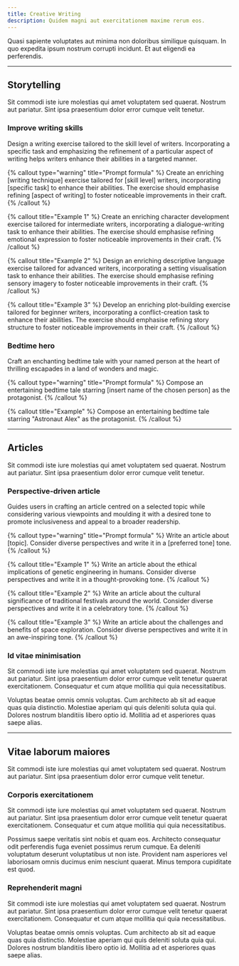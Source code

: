 ```yaml
---
title: Creative Writing
description: Quidem magni aut exercitationem maxime rerum eos.
---
```


Quasi sapiente voluptates aut minima non doloribus similique quisquam. In quo expedita ipsum nostrum corrupti incidunt. Et aut eligendi ea perferendis.

---

## Storytelling

Sit commodi iste iure molestias qui amet voluptatem sed quaerat. Nostrum aut pariatur. Sint ipsa praesentium dolor error cumque velit tenetur.

### Improve writing skills

Design a writing exercise tailored to the skill level of writers. Incorporating a specific task and emphasizing the refinement of a particular aspect of writing helps writers enhance their abilities in a targeted manner.

{% callout type="warning" title="Prompt formula" %}
Create an enriching [writing technique] exercise tailored for [skill level] writers, incorporating [specific task] to enhance their abilities. The exercise should emphasise refining [aspect of writing] to foster noticeable improvements in their craft.
{% /callout %}

{% callout title="Example 1" %}
Create an enriching character development exercise tailored for intermediate writers, incorporating a dialogue-writing task to enhance their abilities. The exercise should emphasise refining emotional expression to foster noticeable improvements in their craft.
{% /callout %}

{% callout title="Example 2" %}
Design an enriching descriptive language exercise tailored for advanced writers, incorporating a setting visualisation task to enhance their abilities. The exercise should emphasise refining sensory imagery to foster noticeable improvements in their craft.
{% /callout %}

{% callout title="Example 3" %}
Develop an enriching plot-building exercise tailored for beginner writers, incorporating a conflict-creation task to enhance their abilities. The exercise should emphasise refining story structure to foster noticeable improvements in their craft.
{% /callout %}

### Bedtime hero

Craft an enchanting bedtime tale with your named person at the heart of thrilling escapades in a land of wonders and magic.

{% callout type="warning" title="Prompt formula" %}
Compose an entertaining bedtime tale starring [insert name of the chosen person] as the protagonist.
{% /callout %}

{% callout title="Example" %}
Compose an entertaining bedtime tale starring "Astronaut Alex" as the protagonist.
{% /callout %}

---

## Articles

Sit commodi iste iure molestias qui amet voluptatem sed quaerat. Nostrum aut pariatur. Sint ipsa praesentium dolor error cumque velit tenetur.

### Perspective-driven article

Guides users in crafting an article centred on a selected topic while considering various viewpoints and moulding it with a desired tone to promote inclusiveness and appeal to a broader readership.

{% callout type="warning" title="Prompt formula" %}
Write an article about [topic]. Consider diverse perspectives and write it in a [preferred tone] tone.
{% /callout %}

{% callout title="Example 1" %}
Write an article about the ethical implications of genetic engineering in humans. Consider diverse perspectives and write it in a thought-provoking tone.
{% /callout %}

{% callout title="Example 2" %}
Write an article about the cultural significance of traditional festivals around the world. Consider diverse perspectives and write it in a celebratory tone.
{% /callout %}

{% callout title="Example 3" %}
Write an article about the challenges and benefits of space exploration. Consider diverse perspectives and write it in an awe-inspiring tone.
{% /callout %}

### Id vitae minimisation

Sit commodi iste iure molestias qui amet voluptatem sed quaerat. Nostrum aut pariatur. Sint ipsa praesentium dolor error cumque velit tenetur quaerat exercitationem. Consequatur et cum atque mollitia qui quia necessitatibus.

Voluptas beatae omnis omnis voluptas. Cum architecto ab sit ad eaque quas quia distinctio. Molestiae aperiam qui quis deleniti soluta quia qui. Dolores nostrum blanditiis libero optio id. Mollitia ad et asperiores quas saepe alias.

---

## Vitae laborum maiores

Sit commodi iste iure molestias qui amet voluptatem sed quaerat. Nostrum aut pariatur. Sint ipsa praesentium dolor error cumque velit tenetur.

### Corporis exercitationem

Sit commodi iste iure molestias qui amet voluptatem sed quaerat. Nostrum aut pariatur. Sint ipsa praesentium dolor error cumque velit tenetur quaerat exercitationem. Consequatur et cum atque mollitia qui quia necessitatibus.

Possimus saepe veritatis sint nobis et quam eos. Architecto consequatur odit perferendis fuga eveniet possimus rerum cumque. Ea deleniti voluptatum deserunt voluptatibus ut non iste. Provident nam asperiores vel laboriosam omnis ducimus enim nesciunt quaerat. Minus tempora cupiditate est quod.

### Reprehenderit magni

Sit commodi iste iure molestias qui amet voluptatem sed quaerat. Nostrum aut pariatur. Sint ipsa praesentium dolor error cumque velit tenetur quaerat exercitationem. Consequatur et cum atque mollitia qui quia necessitatibus.

Voluptas beatae omnis omnis voluptas. Cum architecto ab sit ad eaque quas quia distinctio. Molestiae aperiam qui quis deleniti soluta quia qui. Dolores nostrum blanditiis libero optio id. Mollitia ad et asperiores quas saepe alias.
